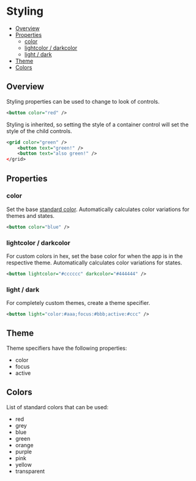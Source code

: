 ﻿
# Styling
* [Overview](#overview)
* [Properties](#properties)
	* [color](#color)
	* [lightcolor / darkcolor](#lightcolor--darkcolor)
	* [light / dark](#light--dark)
* [Theme](#theme)
* [Colors](#colors)



## Overview
Styling properties can be used to change to look of controls.

````xml
<button color="red" />
````

Styling is inherited, so setting the style of a container control will set the style of the child controls.

````xml
<grid color="green" />
    <button text="green!" />
    <button text="also green!" />
</grid>
````



## Properties



### color
Set the base [standard color](#colors). Automatically calculates color variations for themes and states.

````xml
<button color="blue" />
````




### lightcolor / darkcolor
For custom colors in hex, set the base color for when the app is in the respective theme. Automatically calculates color variations for states.

````xml
<button lightcolor="#cccccc" darkcolor="#444444" />
````



### light / dark
For completely custom themes, create a theme specifier.

````xml
<button light="color:#aaa;focus:#bbb;active:#ccc" />
````



## Theme
Theme specifiers have the following properties:

* color
* focus
* active



## Colors
List of standard colors that can be used:

* red
* grey
* blue
* green
* orange
* purple
* pink
* yellow
* transparent

